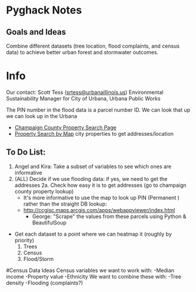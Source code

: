 # Pyghack Notes

## Goals and Ideas
Combine different datasets (tree location, flood complaints, and census data) to achieve better urban forest and stormwater outcomes.

# Info
Our contact: Scott Tess (srtess@urbanaillinois.us) Environmental Sustainability Manager for City of Urbana, Urbana Public Works

The PIN number in the flood data is a parcel number ID. We can look that up we can look up in the Urbana
  - [Champaign County Property Search Page](http://www.co.champaign.il.us/propsearch)
  - [Property Search by Map](http://ccgisc.maps.arcgis.com/apps/webappviewer/index.html)
city properties to get addresses/location

## To Do List:
1. Angel and Kira: Take a subset of variables to see which ones are informative
2. (ALL) Decide if we use flooding data: if yes, we need to get the addresses
  2a. Check how easy it is to get addresses (go to champaign county property lookup)
    - It's more informative to use the map to look up PIN (Permanent ) rather than the straight DB lookup:
    - http://ccgisc.maps.arcgis.com/apps/webappviewer/index.html
      - George: "Scrape" the values from these parcels using Python & BeautifulSoup

- Get each dataset to a point where we can heatmap it (roughly by priority)
  1. Trees
  2. Census
  3. Flood/Storm

#Census Data Ideas
Census variables we want to work with:
-Median income
-Property value
-Ethnicity
We want to combine these with:
-Tree density
-Flooding (complaints?)
